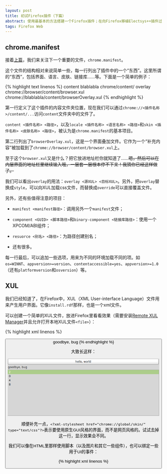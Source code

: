 ```yaml
---
layout: post
title: 初试Firefox插件（下篇）
abstract: 使用最基本的方法搭建一个Firefox插件；在向Firefox移植Electsys++插件过程中的现学现卖。
tags: Firefox Web
---
```


chrome.manifest
---

接着[上篇](/2014/04/16/firefox-extension.html)，我们来关注下一个重要的文件，`chrome.manifest`。

这个文件的结构相对来说简单一些，每一行列出了插件中的一个“东西”。这里所谓的“东西”，包括界面、语言、皮肤、链接库……等。下面是一个简单的例子：

{% highlight text linenos %}
content blablabla chrome/content/
overlay chrome://browser/content/browser.xul chrome://blablabla/content/browserOverlay.xul
{% endhighlight %}

第一行定义了这个插件的内容文件夹位置，现在我们可以通过`chrome://<插件名称>/content/...`访问`content`文件夹中的文件了。

`content <插件名称> <路径>`，以及`locale <插件名称> <语言名称> <路径>`和`skin <插件名称> <皮肤名称> <路径>`，被认为是`chrome.manifest`的基本项目。

第二行列出了`browserOverlay.xul`，这是一个界面叠加文件。它作为一个“补充内容”被加载到了`chrome://browser/content/browser.xul`上。

至于这个`browser.xul`又是什么？把它放进地址栏你就知道了……<del>嗯，然后可以在内层界面的地址栏里继续输入哦，一层套一层根本停不下来！我猜你已经这样做了。</del>

我们可以看出`overlay`的用法：`overlay <源XUL> <目标XUL>`。另外，把`overlay`替换成`style`，可以向XUL加载css文件，而替换成`override`可以直接覆盖文件。

另外，还有些值得注意的项目：

* `manifest <manifest路径>`：调用另外一个`manifest`文件；

* `component <GUID> <脚本路径>`和`binary-component <链接库路径>`：使用一个XPCOM/ABI组件；

* `resuorce <别名> <路径>`：为路径创建别名；

* 还有很多。

每一行最后，可以追加一些选项，用来为不同的环境加载不同的项。如`os=WINNT`、`appversion>=version`、`contentaccessible=yes`、`appversion>=1.0`（还有`platformversion`和`osversion`）等。

XUL
---

我们已经知道了，在Firefox中，XUL（XML User-interface Language）文件用来产生用户界面。它像`install.rdf`那样，也是一个xml文件。

可以创建一个简单的XUL文件，放进Firefox里看看效果（需要安装[Remote XUL Manager](https://addons.mozilla.org/en-US/firefox/addon/remote-xul-manager/)并且允许打开本地XUL文件`<file>`）：

{% highlight xml linenos %}
<?xml version="1.0"?>
<?xml-stylesheet href="chrome://global/skin/" type="text/css"?>

<window title="hello" xmlns="http://www.mozilla.org/keymaster/gatekeeper/there.is.only.xul">
    <button label="hello, world" />
    <label>goodbye, bug</label>
    <listbox>
        <listitem label="2" />
        <listitem label="0" />
        <listitem label="4" />
        <listitem label="8" />
    </listbox>
</window>
{% endhighlight %}

大致长这样：

![hello.xul](/images/2014-04-28-xul-preview.png)

顺便补充一点，`<?xml-stylesheet href="chrome://global/skin/" type="text/css"?>`表示要使用原生GUI风格的界面，而不是网页风格的。试试去掉这一行，显示效果会不同。

我们可以像在HTML里那样使用脚本（以及图片和其它一些组件），也可以绑定一些用于UI的事件：

{% highlight xml linenos %}
<?xml version="1.0"?>

<window title="hello" xmlns="http://www.mozilla.org/keymaster/gatekeeper/there.is.only.xul">
    <script src="test.js" />
    <keyset>
        <key key="A" oncommand="alert('A');" />
    </keyset>
</window>
{% endhighlight %}

XUL中嵌入的JavaScript与网页中的区别不是很大，[MDN](https://developer.mozilla.org/en-US/docs/Mozilla/Tech/XUL/Tutorial)上有详细的说明。

直接使用HTML（确切说是XHTML）也是可以的：

{% highlight xml linenos %}
<?xml version="1.0"?>

<window title="hello"
    xmlns="http://www.mozilla.org/keymaster/gatekeeper/there.is.only.xul"
    xmlns:html="http://www.w3.org/1999/xhtml"
>
    <html:input type="checkbox" />
</window>
{% endhighlight %}

或者这样：

{% highlight xml linenos %}
<window xmlns="http://www.w3.org/1999/xhtml">
    <input type="checkbox" />
    <b>this is xhtml</b>
</window>
{% endhighlight %}

将`window`标签换成`overlay`，可用于界面叠加文件。

与网页连接
---

Electsys++的Chrome版通过网页JS实现，我们可以通过XUL JS加载那些网页JS。

先在XUL JS中获取网页的window对象：`window.content`。

它被包装了起来，当然，解开它很容易：`XPCNativeWrapper.unwrap(window.content)`。

接下来，像在网页中那样，`createElement("script")`，把那些网页JS追加到网页上就可以了。

最后，我们监听一下网页的打开，用来加载JS：

{% highlight javascript linenos %}
function init() {
    // Load content js
}

window.addEventListener("load", function load(event){
    window.removeEventListener("load", load, false);

    var appcontent = document.getElementById("appcontent");
    if(appcontent){
        appcontent.addEventListener("DOMContentLoaded", init, true);
    }
}, false);
{% endhighlight %}

大功告成。将文件用zip打包（扩展名改为xpi），放进Firefox安装，然后好好享受成果吧。

